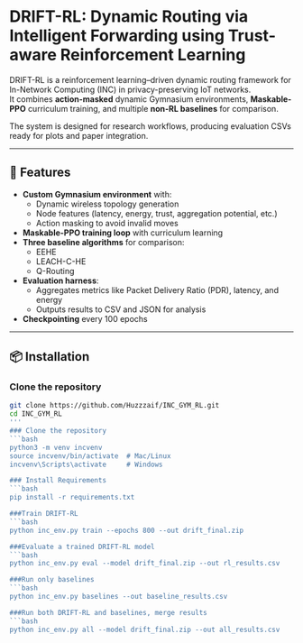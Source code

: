 # DRIFT-RL: Dynamic Routing via Intelligent Forwarding using Trust-aware Reinforcement Learning

DRIFT-RL is a reinforcement learning–driven dynamic routing framework for In-Network Computing (INC) in privacy-preserving IoT networks.  
It combines **action-masked** dynamic Gymnasium environments, **Maskable-PPO** curriculum training, and multiple **non-RL baselines** for comparison.

The system is designed for research workflows, producing evaluation CSVs ready for plots and paper integration.

---

## 📌 Features
- **Custom Gymnasium environment** with:
  - Dynamic wireless topology generation
  - Node features (latency, energy, trust, aggregation potential, etc.)
  - Action masking to avoid invalid moves
- **Maskable-PPO training loop** with curriculum learning
- **Three baseline algorithms** for comparison:
  - EEHE
  - LEACH-C-HE
  - Q-Routing
- **Evaluation harness**:
  - Aggregates metrics like Packet Delivery Ratio (PDR), latency, and energy
  - Outputs results to CSV and JSON for analysis
- **Checkpointing** every 100 epochs


---

## 📦 Installation

### Clone the repository
```bash
git clone https://github.com/Huzzzaif/INC_GYM_RL.git
cd INC_GYM_RL
'''
### Clone the repository
```bash
python3 -m venv incvenv
source incvenv/bin/activate  # Mac/Linux
incvenv\Scripts\activate     # Windows

### Install Requirements
```bash
pip install -r requirements.txt

###Train DRIFT-RL
```bash
python inc_env.py train --epochs 800 --out drift_final.zip

###Evaluate a trained DRIFT-RL model
```bash
python inc_env.py eval --model drift_final.zip --out rl_results.csv

###Run only baselines
```bash
python inc_env.py baselines --out baseline_results.csv

###Run both DRIFT-RL and baselines, merge results
```bash
python inc_env.py all --model drift_final.zip --out all_results.csv


